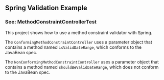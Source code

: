 ## Spring Validation Example
### See: MethodConstraintControllerTest

This project shows how to use a method constraint validator with Spring.


The `ConformingMethodConstraintController` uses a parameter object that contains a method named `isValidDateRange`, which conforms to the JavaBean spec.

The `NonConformingMethodConstraintController` uses a parameter object that contains a method named `shouldBeValidDateRange`, which does not conform to the JavaBean spec.
